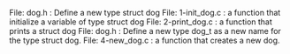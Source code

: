 File: dog.h : Define a new type struct dog 
File: 1-init_dog.c : a function that initialize a variable of type struct dog
File: 2-print_dog.c : a function that prints a struct dog
File: dog.h : Define a new type dog_t as a new name for the type struct dog.
File: 4-new_dog.c : a function that creates a new dog.
